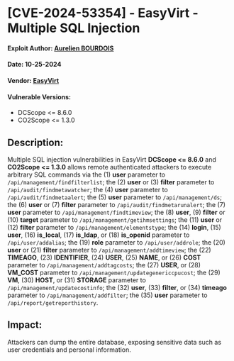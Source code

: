 # [CVE-2024-53354] - EasyVirt - Multiple SQL Injection
#### Exploit Author: [Aurelien BOURDOIS](https://www.linkedin.com/in/aurelien-bourdois)
#### Date: 10-25-2024
#### Vendor: [EasyVirt](https://www.easyvirt.com/)
#### Vulnerable Versions:
- DCScope <= 8.6.0
- CO2Scope <= 1.3.0

## Description:
Multiple SQL injection vulnerabilities in EasyVirt **DCScope <= 8.6.0** and **CO2Scope <= 1.3.0** allows remote authenticated attackers to execute arbitrary SQL commands via the (1) **user** parameter to `/api/management/findfilterlist`;  the (2) **user** or (3) **filter** parameter to `/api/audit/findmetawatcher`; the (4) **user** parameter to `/api/audit/findmetaalert`; the (5) **user** parameter to `/api/management/ds`; the (6) **user** or (7) **filter** parameter to `/api/audit/findmetarunalert`; the (7) **user** parameter to `/api/management/findtimeview`; the (8) **user**, (9) **filter** or (10) **target** parameter to `/api/management/getihmsettings`; the (11) **user** or (12) **filter** parameter to `/api/management/elementstype`; the (14) **login**, (15) **user**, (16) **is_local**, (17) **is_ldap**, or (18) **is_openid** parameter to `/api/user/addalias`; the (19) **role** parameter to `/api/user/addrole`; the (20) **user** or (21) **filter** parameter to `/api/management/addtimeview`; the (22) **TIMEAGO**, (23) **IDENTIFIER**, (24) **USER**, (25) **NAME**, or (26) **COST** parameter to `/api/management/addtagcosts`; the (27) **USER**, or (28) **VM_COST** parameter to `/api/management/updategenericcpucost`; the (29) **VM**, (30) **HOST**, or (31) **STORAGE** parameter to `/api/management/updatecostinfo`; the (32) **user**, (33) **filter**, or (34) **timeago** parameter to `/api/management/addfilter`; the (35) **user** parameter to `/api/report/getreporthistory`.

## Impact:
Attackers can dump the entire database, exposing sensitive data such as user credentials and personal information.
